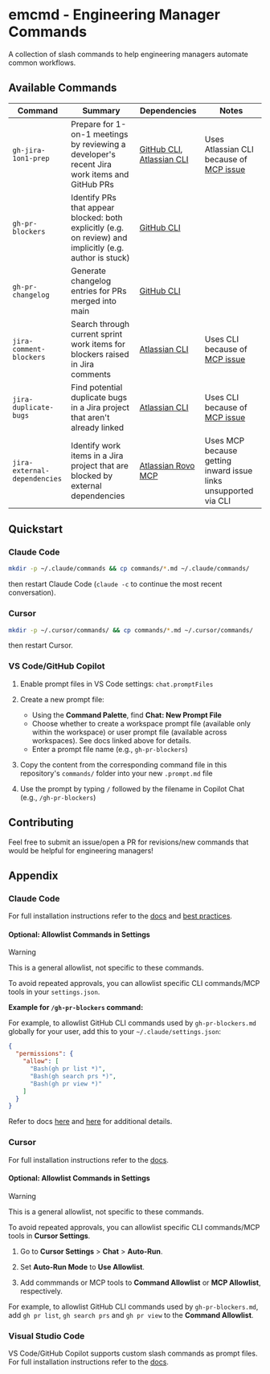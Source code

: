 # emcmd - Engineering Manager Commands

A collection of slash commands to help engineering managers automate common workflows.

## Available Commands

| Command | Summary | Dependencies | Notes |
|---------|---------|--------------|-------|
| `gh-jira-1on1-prep` | Prepare for 1-on-1 meetings by reviewing a developer's recent Jira work items and GitHub PRs | [GitHub CLI](https://cli.github.com/), [Atlassian CLI](https://developer.atlassian.com/cloud/acli/guides/install-acli/) | Uses Atlassian CLI because of [MCP issue](https://github.com/anthropics/claude-code/issues/9133) |
| `gh-pr-blockers` | Identify PRs that appear blocked: both explicitly (e.g. on review) and implicitly (e.g. author is stuck) | [GitHub CLI](https://cli.github.com/) | |
| `gh-pr-changelog` | Generate changelog entries for PRs merged into main | [GitHub CLI](https://cli.github.com/) | |
| `jira-comment-blockers` | Search through current sprint work items for blockers raised in Jira comments | [Atlassian CLI](https://developer.atlassian.com/cloud/acli/guides/install-acli/) | Uses CLI because of [MCP issue](https://github.com/anthropics/claude-code/issues/9133) |
| `jira-duplicate-bugs` | Find potential duplicate bugs in a Jira project that aren't already linked | [Atlassian CLI](https://developer.atlassian.com/cloud/acli/guides/install-acli/) | Uses CLI because of [MCP issue](https://github.com/anthropics/claude-code/issues/9133) |
| `jira-external-dependencies` | Identify work items in a Jira project that are blocked by external dependencies | [Atlassian Rovo MCP](https://support.atlassian.com/atlassian-rovo-mcp-server/docs/getting-started-with-the-atlassian-remote-mcp-server/) | Uses MCP because getting inward issue links unsupported via CLI |

## Quickstart

### Claude Code

```bash
mkdir -p ~/.claude/commands && cp commands/*.md ~/.claude/commands/
```
then restart Claude Code (`claude -c` to continue the most recent conversation).

### Cursor

```bash
mkdir -p ~/.cursor/commands/ && cp commands/*.md ~/.cursor/commands/
```
then restart Cursor.

### VS Code/GitHub Copilot

1. Enable prompt files in VS Code settings: `chat.promptFiles`

2. Create a new prompt file:
   - Using the **Command Palette**, find **Chat: New Prompt File**
   - Choose whether to create a workspace prompt file (available only within the workspace) or user prompt file (available across workspaces). See docs linked above for details.
   - Enter a prompt file name (e.g., `gh-pr-blockers`)

3. Copy the content from the corresponding command file in this repository's `commands/` folder into your new `.prompt.md` file

4. Use the prompt by typing `/` followed by the filename in Copilot Chat (e.g., `/gh-pr-blockers`)

## Contributing

Feel free to submit an issue/open a PR for revisions/new commands that would be helpful for engineering managers!

## Appendix

### Claude Code

For full installation instructions refer to the [docs](https://docs.claude.com/en/docs/claude-code/slash-commands#custom-slash-commands) and [best practices](https://www.anthropic.com/engineering/claude-code-best-practices).

#### Optional: Allowlist Commands in Settings

> [!WARNING]
> This is a general allowlist, not specific to these commands.

To avoid repeated approvals, you can allowlist specific CLI commands/MCP tools in your `settings.json`. 

**Example for `/gh-pr-blockers` command:**

For example, to allowlist GitHub CLI commands used by `gh-pr-blockers.md` globally for your user, add this to your `~/.claude/settings.json`:

```json
{
  "permissions": {
    "allow": [
      "Bash(gh pr list *)",
      "Bash(gh search prs *)",
      "Bash(gh pr view *)"
    ]
  }
}
```

Refer to docs [here](https://docs.claude.com/en/docs/claude-code/settings#permission-settings) and [here](https://docs.claude.com/en/docs/claude-code/iam#tool-specific-permission-rules) for additional details.

### Cursor

For full installation instructions refer to the [docs](https://cursor.com/docs/agent/chat/commands#creating-commands).

#### Optional: Allowlist Commands in Settings

> [!WARNING]
> This is a general allowlist, not specific to these commands.

To avoid repeated approvals, you can allowlist specific CLI commands/MCP tools in **Cursor Settings**.

1. Go to **Cursor Settings** > **Chat** > **Auto-Run**.

2. Set **Auto-Run Mode** to **Use Allowlist**.

3. Add commmands or MCP tools to **Command Allowlist** or **MCP Allowlist**, respectively.

For example, to allowlist GitHub CLI commands used by `gh-pr-blockers.md`, add `gh pr list`, `gh search prs` and `gh pr view` to the **Command Allowlist**.

### Visual Studio Code

VS Code/GitHub Copilot supports custom slash commands as prompt files. For full installation instructions refer to the [docs](https://code.visualstudio.com/docs/copilot/customization/prompt-files#_create-a-prompt-file).